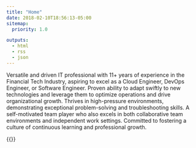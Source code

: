 ```yaml
---
title: "Home"
date: 2018-02-10T18:56:13-05:00
sitemap:
  priority: 1.0

outputs:
  - html
  - rss
  - json
---
```


Versatile and driven IT professional with 11+ years of experience in the Financial Tech Industry, aspiring to excel as a Cloud Engineer, DevOps Engineer, or Software Engineer. Proven ability to adapt swiftly to new technologies and leverage them to optimize operations and drive organizational growth. Thrives in high-pressure environments, demonstrating exceptional problem-solving and troubleshooting skills. A self-motivated team player who also excels in both collaborative team environments and independent work settings. Committed to fostering a culture of continuous learning and professional growth.

{{<myshortcode>}}
